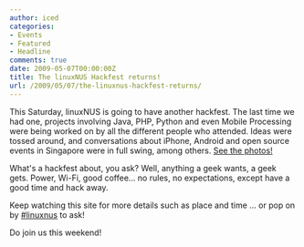 ```yaml
---
author: iced
categories:
- Events
- Featured
- Headline
comments: true
date: 2009-05-07T00:00:00Z
title: The linuxNUS Hackfest returns!
url: /2009/05/07/the-linuxnus-hackfest-returns/
---
```


This Saturday, linuxNUS is going to have another hackfest. The last time we had one, projects involving Java, PHP, Python and even Mobile Processing were being worked on by all the different people who attended. Ideas were tossed around, and conversations about iPhone, Android and open source events in Singapore were in full swing, among others. <a href="http://www.flickr.com/photos/ruiwen/sets/72157617001011319/">See the photos!</a>

What's a hackfest about, you ask? Well, anything a geek wants, a geek gets. Power, Wi-Fi, good coffee... no rules, no expectations, except have a good time and hack away.

Keep watching this site for more details such as place and time ... or pop on by <a href="http://linuxnus.org/irc">#linuxnus</a> to ask!

Do join us this weekend!
